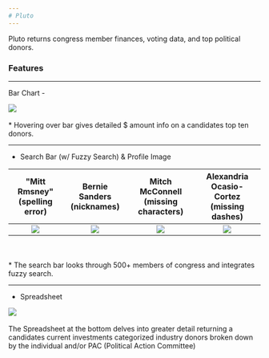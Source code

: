 ```yaml
---
# Pluto
---
```


Pluto returns congress member finances, voting data, and top political donors.

### Features

---

Bar Chart -

<img src="https://imgur.com/71BuCUp.png"/>
<br/>
<br/>
* Hovering over bar gives detailed $ amount info on a candidates top ten donors.

---

- Search Bar (w/ Fuzzy Search) & Profile Image

|        "Mitt Rmsney" (spelling error)        |          Bernie Sanders (nicknames)          |     Mitch McConnell (missing characters)     |  Alexandria Ocasio-Cortez (missing dashes)   |
| :------------------------------------------: | :------------------------------------------: | :------------------------------------------: | :------------------------------------------: |
| <img src="https://i.imgur.com/EafbXPh.png"/> | <img src="https://i.imgur.com/o7A0vz8.png"/> | <img src="https://i.imgur.com/ZMs0guJ.png"/> | <img src="https://i.imgur.com/AMovhtk.png"/> |

<br/>
<br/>
* The search bar looks through 500+ members of congress and integrates fuzzy search.

---

- Spreadsheet

<img src="https://imgur.com/CCBKEhx.png"/>
<br/>
<br/>
The Spreadsheet at the bottom delves into greater detail returning a candidates current investments categorized industry donors
broken down by the individual and/or PAC (Political Action Committee)
